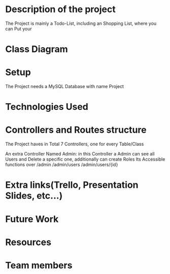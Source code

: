 # Description of the project
The Project is mainly a Todo-List, including an Shopping List, where you can Put your 
# Class Diagram
# Setup
The Project needs a MySQL Database with name Project
# Technologies Used
# Controllers and Routes structure
The Project haves in Total 7 Controllers, one for every Table/Class

An extra Controller Named Admin: in this Controller a Admin can see all Users and Delete a specific one, additionally can create Roles
Its Accessible functions over /admin /admin/users /admin/users/{id}


# Extra links(Trello, Presentation Slides, etc…)
# Future Work
# Resources
# Team members
